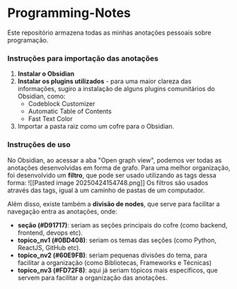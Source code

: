 # Programming-Notes
Este repositório armazena todas as minhas anotações pessoais sobre programação.

### Instruções para importação das anotações

1. **Instalar o Obsidian**
2. **Instalar os plugins utilizados** - para uma maior clareza das informações, sugiro a instalação de alguns plugins comunitários do Obsidian, como:
	* Codeblock Customizer
	* Automatic Table of Contents
	* Fast Text Color
3. Importar a pasta raiz como um cofre para o Obsidian.

### Instruções de uso
No Obsidian, ao acessar a aba "Open graph view", podemos ver todas as anotações desenvolvidas em forma de grafo. Para uma melhor organização, foi desenvolvido um **filtro**, que pode ser usado utilizando as tags dessa forma:
![[Pasted image 20250424154748.png]]
Os filtros são usados através das tags, igual à um caminho de pastas de um computador.

Além disso, existe também a **divisão de nodes**, que serve para facilitar a navegação entra as anotações, onde:
* **seção (#D91717)**: seriam as seções principais do cofre (como backend, frontend, devops etc).
* **topico_nv1 (#0BD408)**: seriam os temas das seções (como Python, ReactJS, GitHub etc).
* **topico_nv2 (#60E9FB)**: seriam pequenas divisões do tema, para facilitar a organização (como Bibliotecas, Frameworks e Técnicas)
* **topico_nv3 (#FD72F8)**: aqui já seriam tópicos mais específicos, que servem para facilitar a organização das anotações.
